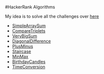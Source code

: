 #HackerRank Algorithms

My idea is to solve all the challenges over [here](https://www.hackerrank.com/domains/algorithms/warmup)


- [SimpleArraySum](./src/main/scala/com/seeta/hackerrank/test/algorithms/warmup/Ex1SimpleArraySum.scala)
- [CompareTriplets](./src/main/scala/com/seeta/hackerrank/test/algorithms/warmup/Ex2CompareTriplets.scala)
- [VeryBigSum](./src/main/scala/com/seeta/hackerrank/test/algorithms/warmup/Ex3VeryBigSum.scala)
- [DiagonalDifference](./src/main/scala/com/seeta/hackerrank/test/algorithms/warmup/Ex4DiagnolDifference.scala)
- [PlusMinus](./src/main/scala/com/seeta/hackerrank/test/algorithms/warmup/Ex5PlusMinus.scala)
- [Staircase](./src/main/scala/com/seeta/hackerrank/test/algorithms/warmup/Ex6Staircase.scala)
- [MinMax](./src/main/scala/com/seeta/hackerrank/test/algorithms/warmup/Ex7MinMax.scala)
- [BirthdayCandles](./src/main/scala/com/seeta/hackerrank/test/algorithms/warmup/Ex8BirthdayCandles.scala)
- [TimeConversion](./src/main/scala/com/seeta/hackerrank/test/algorithms/warmup/Ex9TimeConversion.scala)
